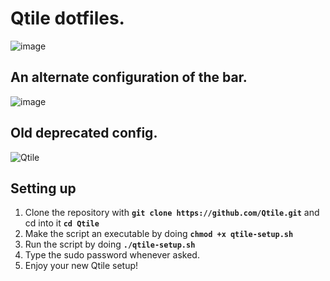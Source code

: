 # Qtile dotfiles.

![image](https://user-images.githubusercontent.com/72144072/145614144-40081354-e999-4b40-a8e1-bf9561a6c99e.png)

## An alternate configuration of the bar.
![image](https://user-images.githubusercontent.com/72144072/145613683-0b9e325d-71b8-4480-bbd5-3e9970df4d7e.png)

## Old deprecated config.
![Qtile](https://user-images.githubusercontent.com/72144072/139215711-ee601367-baa0-4c1a-91e6-10a095c83d77.png)


## Setting up 

1. Clone the repository with **`git clone https://github.com/Qtile.git`** and cd into it **`cd Qtile`**
2. Make the script an executable by doing **`chmod +x qtile-setup.sh`** 
3. Run the script by doing **`./qtile-setup.sh`**
4. Type the sudo password whenever asked.
5. Enjoy your new Qtile setup!
